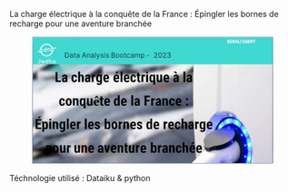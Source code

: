 La charge électrique à la conquête de la France : Épingler les bornes de recharge pour une aventure branchée
<figure>
    <img src="photo_de_couverture.JPG"/>
</figure>

Téchnologie utilisé : Dataiku & python

